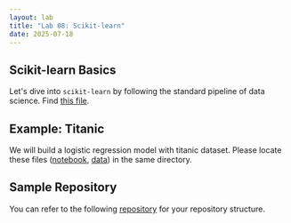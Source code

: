 ```yaml
---
layout: lab
title: "Lab 08: Scikit-learn"
date: 2025-07-18
---
```

## Scikit-learn Basics
Let's dive into `scikit-learn` by following the standard pipeline of data science. Find <a href ="https://github.com/wonjun-seo/cosmos/blob/master/static_files/labs/8/scikit-learn.ipynb">this file</a>.

## Example: Titanic
We will build a logistic regression model with titanic dataset. Please locate these files (<a href ="https://github.com/wonjun-seo/cosmos/blob/master/static_files/labs/8/scikit-learn_Example.ipynb">notebook</a>, <a href ="https://github.com/wonjun-seo/cosmos/blob/master/static_files/labs/8/titanic_cleaned.csv">data</a>) in the same directory.

## Sample Repository
You can refer to the following [repository](https://github.com/wonjun-davis/Titanic) for your repository structure.

